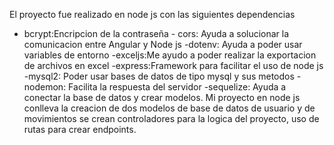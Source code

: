 
El proyecto fue realizado en node js con las siguientes dependencias
   - bcrypt:Encripcion de la contraseña
    - cors: Ayuda a solucionar la comunicacion entre Angular y Node js
     -dotenv: Ayuda a poder usar variables de entorno 
       -exceljs:Me ayudo a poder realizar la exportacion de archivos en excel 
         -express:Framework para facilitar el uso de node js 
           -mysql2: Poder usar bases de datos de tipo mysql y sus metodos
             -nodemon: Facilita la respuesta del servidor 
               -sequelize: Ayuda a conectar la base de datos y crear modelos. 
Mi proyecto en node js conlleva la creacion de dos modelos de base de datos de usuario y de movimientos
se crean controladores para la logica del proyecto, uso de rutas para crear endpoints.
